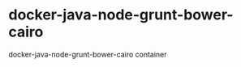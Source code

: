 docker-java-node-grunt-bower-cairo
==================================

docker-java-node-grunt-bower-cairo container

